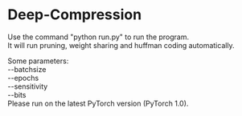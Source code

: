 # Deep-Compression
Use the command "python run.py" to run the program.  
It will run pruning, weight sharing and huffman coding automatically.  
  
Some parameters:  
--batchsize  
--epochs  
--sensitivity  
--bits  
Please run on the latest PyTorch version (PyTorch 1.0).
